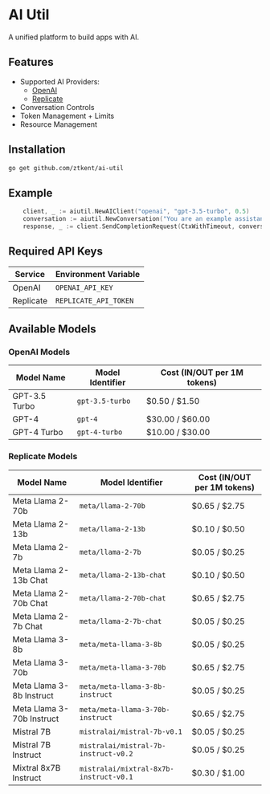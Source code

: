 # AI Util
A unified platform to build apps with AI.  

## Features 
- Supported AI Providers:
    - [OpenAI](https://platform.openai.com/docs/overview)
    - [Replicate](https://replicate.com/docs)
- Conversation Controls
- Token Management + Limits
- Resource Management

## Installation
```bash
go get github.com/ztkent/ai-util
```

## Example
```go
    client, _ := aiutil.NewAIClient("openai", "gpt-3.5-turbo", 0.5)
    conversation := aiutil.NewConversation("You are an example assistant.", 100000, true)
    response, _ := client.SendCompletionRequest(CtxWithTimeout, conversation, "Say hello!")
```

## Required API Keys
| Service   | Environment Variable     |
|-----------|--------------------------|
| OpenAI    | `OPENAI_API_KEY`         |
| Replicate | `REPLICATE_API_TOKEN`    |

## Available Models
### OpenAI Models
| Model Name | Model Identifier | Cost (IN/OUT per 1M tokens) |
|------------|------------------|-----------------------------|
| GPT-3.5 Turbo | `gpt-3.5-turbo` | $0.50 / $1.50 |
| GPT-4 | `gpt-4` | $30.00 / $60.00 |
| GPT-4 Turbo | `gpt-4-turbo` | $10.00 / $30.00 |

### Replicate Models
| Model Name | Model Identifier | Cost (IN/OUT per 1M tokens) |
|------------|------------------|-----------------------------|
| Meta Llama 2-70b | `meta/llama-2-70b` | $0.65 / $2.75 |
| Meta Llama 2-13b | `meta/llama-2-13b` | $0.10 / $0.50 |
| Meta Llama 2-7b | `meta/llama-2-7b` | $0.05 / $0.25 |
| Meta Llama 2-13b Chat | `meta/llama-2-13b-chat` | $0.10 / $0.50 |
| Meta Llama 2-70b Chat | `meta/llama-2-70b-chat` | $0.65 / $2.75 |
| Meta Llama 2-7b Chat | `meta/llama-2-7b-chat` | $0.05 / $0.25 |
| Meta Llama 3-8b | `meta/meta-llama-3-8b` | $0.05 / $0.25 |
| Meta Llama 3-70b | `meta/meta-llama-3-70b` | $0.65 / $2.75 |
| Meta Llama 3-8b Instruct | `meta/meta-llama-3-8b-instruct` | $0.05 / $0.25 |
| Meta Llama 3-70b Instruct | `meta/meta-llama-3-70b-instruct` | $0.65 / $2.75 |
| Mistral 7B | `mistralai/mistral-7b-v0.1` | $0.05 / $0.25 |
| Mistral 7B Instruct | `mistralai/mistral-7b-instruct-v0.2` | $0.05 / $0.25 |
| Mixtral 8x7B Instruct | `mistralai/mixtral-8x7b-instruct-v0.1` | $0.30 / $1.00 |
